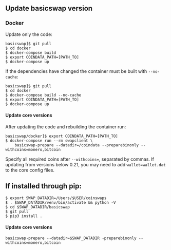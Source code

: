 
## Update basicswap version

### Docker

Update only the code:

    basicswap]$ git pull
    $ cd docker
    $ docker-compose build
    $ export COINDATA_PATH=[PATH_TO]
    $ docker-compose up

If the dependencies have changed the container must be built with `--no-cache`:

    basicswap]$ git pull
    $ cd docker
    $ docker-compose build --no-cache
    $ export COINDATA_PATH=[PATH_TO]
    $ docker-compose up


#### Update core versions

After updating the code and rebuilding the container run:

    basicswap/docker]$ export COINDATA_PATH=[PATH_TO]
    $ docker-compose run --rm swapclient \
        basicswap-prepare --datadir=/coindata --preparebinonly --withcoins=monero,bitcoin


Specify all required coins after `--withcoins=`, separated by commas.
If updating from versions below 0.21, you may need to add `wallet=wallet.dat` to the core config files.


## If installed through pip:

    $ export SWAP_DATADIR=/Users/$USER/coinswaps
    $ . $SWAP_DATADIR/venv/bin/activate && python -V
    $ cd $SWAP_DATADIR/basicswap
    $ git pull
    $ pip3 install .


#### Update core versions

    basicswap-prepare --datadir=$SWAP_DATADIR -preparebinonly --withcoins=monero,bitcoin
